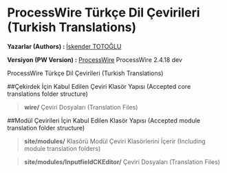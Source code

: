ProcessWire Türkçe Dil Çevirileri (Turkish Translations)
==============

**Yazarlar (Authors) :** [İskender TOTOĞLU](http://altivebir.com.tr "ALTI ve BIR IT.")

**Versiyon (PW Version) :** [ProcessWire](http://processwire.com/ "ProcessWire") ProcessWire 2.4.18 dev

ProcessWire Türkçe Dil Çevirileri (Turkish Translations)

##Çekirdek İçin Kabul Edilen Çeviri Klasör Yapısı (Accepted core translations folder structure)

>**wire/** Çeviri Dosyaları (Translation Files)

##Modül Çevirileri İçin Kabul Edilen Klasör Yapısı (Accepted module translation folder structure)
>**site/modules/** Klasörü Modül Çeviri Klasörlerini İçerir (Including module translation folders)

>**site/modules/InputfieldCKEditor/** Çeviri Dosyaları (Translation Files)
